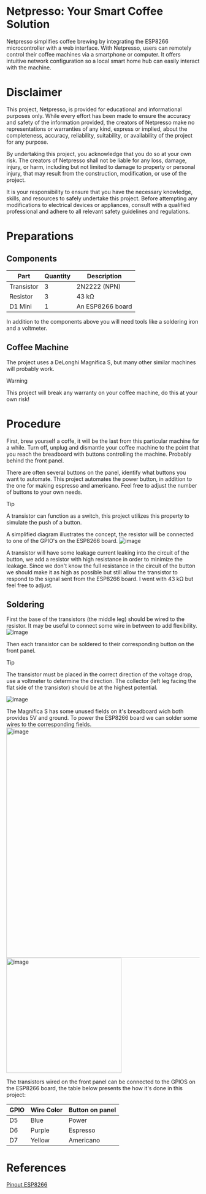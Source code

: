 # Netpresso: Your Smart Coffee Solution
Netpresso simplifies coffee brewing by integrating the ESP8266 microcontroller with a web interface. 
With Netpresso, users can remotely control their coffee machines via a smartphone or computer. 
It offers intuitive network configuration so a local smart home hub can easily interact with the machine.

# Disclaimer
This project, Netpresso, is provided for educational and informational purposes only. While every effort has been made to ensure the accuracy and safety of the information provided, the creators of Netpresso make no representations or warranties of any kind, express or implied, about the completeness, accuracy, reliability, suitability, or availability of the project for any purpose.

By undertaking this project, you acknowledge that you do so at your own risk. The creators of Netpresso shall not be liable for any loss, damage, injury, or harm, including but not limited to damage to property or personal injury, that may result from the construction, modification, or use of the project.

It is your responsibility to ensure that you have the necessary knowledge, skills, and resources to safely undertake this project. Before attempting any modifications to electrical devices or appliances, consult with a qualified professional and adhere to all relevant safety guidelines and regulations.


# Preparations
## Components
| Part       | Quantity | Description    | 
|------------|----------|----------------|
| Transistor | 3 | 2N2222 (NPN)          |
| Resistor   | 3 | 43 kΩ                 |
| D1 Mini    | 1 | An ESP8266 board      | 

In addition to the components above you will need tools like a soldering iron and a voltmeter. 

## Coffee Machine
The project uses a DeLonghi Magnifica S, but many other similar machines will probably work.

> [!WARNING]
> This project will break any warranty on your coffee machine, do this at your own risk!

# Procedure
First, brew yourself a coffe, it will be the last from this particular machine for a while. 
Turn off, unplug and dismantle your coffee machine to the point that you reach the breadboard with buttons controlling the machine. Probably behind the front panel.

There are often several buttons on the panel, identify what buttons you want to automate. 
This project automates the power button, in addition to the one for making espresso and americano.
Feel free to adjust the number of buttons to your own needs.

> [!TIP]
> A transistor can function as a switch, this project utilizes this property to simulate the push of a button.
> 
> A simplified diagram illustrates the concept, the resistor will be connected to one of the GPIO's on the ESP8266 board.
> ![image](https://github.com/sindrebilden/netpresso/assets/43905215/58dedd62-53e7-43e5-a602-413b00e35fb7)
>
> A transistor will have some leakage current leaking into the circuit of the button, we add a resistor with high resistance in order to minimize the leakage.
> Since we don't know the full resistance in the circuit of the button we should make it as high as possible but still allow the transistor to respond to the signal sent from the ESP8266 board.
> I went with 43 kΩ but feel free to adjust.

## Soldering

First the base of the transistors (the middle leg) should be wired to the resistor. It may be useful to connect some wire in between to add flexibility.
![image](https://github.com/sindrebilden/netpresso/assets/43905215/f05c1eaf-5fe3-445e-8d6e-a1f7d2e10d13)

Then each transistor can be soldered to their corresponding button on the front panel. 
> [!TIP]
> The transistor must be placed in the correct direction of the voltage drop, use a voltmeter to determine the direction.
> The collector (left leg facing the flat side of the transistor) should be at the highest potential.

![image](https://github.com/sindrebilden/netpresso/assets/43905215/7b502b2f-9c7e-442a-9dba-33e8d9ead764)

The Magnifica S has some unused fields on it's breadboard wich both provides 5V and ground. To power the ESP8266 board we can solder some wires to the corresponding fields.
<img width="600" alt="image" src="https://github.com/sindrebilden/netpresso/assets/43905215/dc2550b8-2d0d-4aeb-8c1a-4cc62694c225" />
<img width="300" alt="image" src="https://github.com/sindrebilden/netpresso/assets/43905215/1acf1ee6-bb80-4b86-90b7-80e93b801919" />

The transistors wired on the front panel can be connected to the GPIOS on the ESP8266 board, the table below presents the how it's done in this project:

| GPIO | Wire Color | Button on panel |
|------|------------|-----------------|
| D5   | Blue       | Power           |
| D6   | Purple     | Espresso        |
| D7   | Yellow     | Americano       |

# References
[Pinout ESP8266](https://randomnerdtutorials.com/esp8266-pinout-reference-gpios/)
